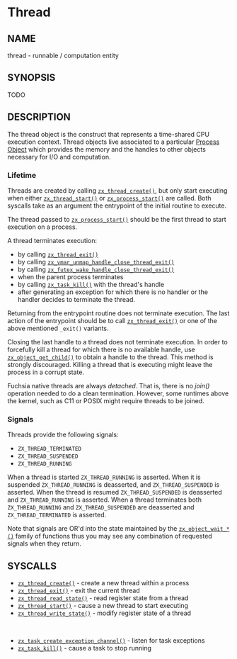 # Thread

## NAME

thread - runnable / computation entity

## SYNOPSIS

TODO

## DESCRIPTION

The thread object is the construct that represents a time-shared CPU execution
context. Thread objects live associated to a particular
[Process Object](process.md) which provides the memory and the handles to other
objects necessary for I/O and computation.

### Lifetime
Threads are created by calling [`zx_thread_create()`], but only start executing
when either [`zx_thread_start()`] or [`zx_process_start()`] are called. Both syscalls
take as an argument the entrypoint of the initial routine to execute.

The thread passed to [`zx_process_start()`] should be the first thread to start execution
on a process.

A thread terminates execution:
+ by calling [`zx_thread_exit()`]
+ by calling [`zx_vmar_unmap_handle_close_thread_exit()`]
+ by calling [`zx_futex_wake_handle_close_thread_exit()`]
+ when the parent process terminates
+ by calling [`zx_task_kill()`] with the thread's handle
+ after generating an exception for which there is no handler or the handler
decides to terminate the thread.

Returning from the entrypoint routine does not terminate execution. The last
action of the entrypoint should be to call [`zx_thread_exit()`] or one of the
above mentioned `_exit()` variants.

Closing the last handle to a thread does not terminate execution. In order to
forcefully kill a thread for which there is no available handle, use
[`zx_object_get_child()`] to obtain a handle to the thread. This method is strongly
discouraged. Killing a thread that is executing might leave the process in a
corrupt state.

Fuchsia native threads are always *detached*. That is, there is no *join()* operation
needed to do a clean termination. However, some runtimes above the kernel, such as
C11 or POSIX might require threads to be joined.

### Signals
Threads provide the following signals:
+ `ZX_THREAD_TERMINATED`
+ `ZX_THREAD_SUSPENDED`
+ `ZX_THREAD_RUNNING`

When a thread is started `ZX_THREAD_RUNNING` is asserted. When it is suspended
`ZX_THREAD_RUNNING` is deasserted, and `ZX_THREAD_SUSPENDED` is asserted. When
the thread is resumed `ZX_THREAD_SUSPENDED` is deasserted and
`ZX_THREAD_RUNNING` is asserted. When a thread terminates both
`ZX_THREAD_RUNNING` and `ZX_THREAD_SUSPENDED` are deasserted and
`ZX_THREAD_TERMINATED` is asserted.

Note that signals are OR'd into the state maintained by the
[`zx_object_wait_*()`](/docs/reference/syscalls/object_wait_one.md) family of functions thus
you may see any combination of requested signals when they return.

## SYSCALLS

 - [`zx_thread_create()`] - create a new thread within a process
 - [`zx_thread_exit()`] - exit the current thread
 - [`zx_thread_read_state()`] - read register state from a thread
 - [`zx_thread_start()`] - cause a new thread to start executing
 - [`zx_thread_write_state()`] - modify register state of a thread

<br>

 - [`zx_task_create_exception_channel()`] - listen for task exceptions
 - [`zx_task_kill()`] - cause a task to stop running

[`zx_futex_wake_handle_close_thread_exit()`]: /docs/reference/syscalls/futex_wake_handle_close_thread_exit.md
[`zx_object_get_child()`]: /docs/reference/syscalls/object_get_child.md
[`zx_process_start()`]: /docs/reference/syscalls/process_start.md
[`zx_task_create_exception_channel()`]: /docs/reference/syscalls/task_create_exception_channel.md
[`zx_task_kill()`]: /docs/reference/syscalls/task_kill.md
[`zx_thread_create()`]: /docs/reference/syscalls/thread_create.md
[`zx_thread_exit()`]: /docs/reference/syscalls/thread_exit.md
[`zx_thread_read_state()`]: /docs/reference/syscalls/thread_read_state.md
[`zx_thread_write_state()`]: /docs/reference/syscalls/thread_write_state.md
[`zx_thread_start()`]: /docs/reference/syscalls/thread_start.md
[`zx_vmar_unmap_handle_close_thread_exit()`]: /docs/reference/syscalls/vmar_unmap_handle_close_thread_exit.md
